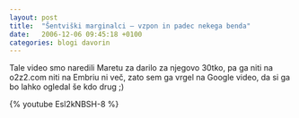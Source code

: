 ```yaml
---
layout: post
title:  "Šentviški marginalci – vzpon in padec nekega benda"
date:   2006-12-06 09:45:18 +0100
categories:	blogi davorin
---
```



Tale video smo naredili Maretu za darilo za njegovo 30tko, pa ga niti na o2z2.com niti na Embriu ni več, zato sem ga vrgel na Google video, da si ga bo lahko ogledal še kdo drug ;) 

{% youtube Esl2kNBSH-8 %}
